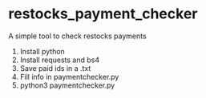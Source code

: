 # restocks_payment_checker
A simple tool to check restocks payments

1) Install python
2) Install requests and bs4
3) Save paid ids in a .txt
4) Fill info in paymentchecker.py
5) python3 paymentchecker.py

